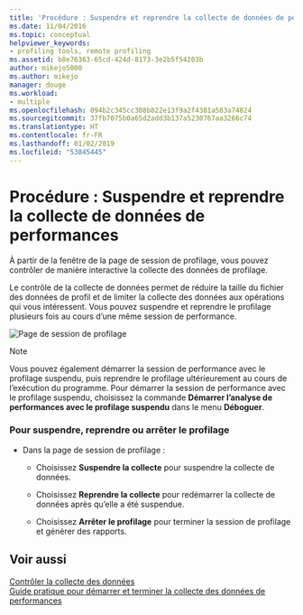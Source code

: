 ```yaml
---
title: 'Procédure : Suspendre et reprendre la collecte de données de performances | Microsoft Docs'
ms.date: 11/04/2016
ms.topic: conceptual
helpviewer_keywords:
- profiling tools, remote profiling
ms.assetid: b8e76363-65cd-424d-8173-3e2b5f54203b
author: mikejo5000
ms.author: mikejo
manager: douge
ms.workload:
- multiple
ms.openlocfilehash: 094b2c345cc308b822e13f9a2f4381a583a74824
ms.sourcegitcommit: 37fb7075b0a65d2add3b137a5230767aa3266c74
ms.translationtype: HT
ms.contentlocale: fr-FR
ms.lasthandoff: 01/02/2019
ms.locfileid: "53845445"
---
```

# <a name="how-to-pause-and-resume-performance-data-collection"></a>Procédure : Suspendre et reprendre la collecte de données de performances
À partir de la fenêtre de la page de session de profilage, vous pouvez contrôler de manière interactive la collecte des données de profilage.  
  
 Le contrôle de la collecte de données permet de réduire la taille du fichier des données de profil et de limiter la collecte des données aux opérations qui vous intéressent. Vous pouvez suspendre et reprendre le profilage plusieurs fois au cours d’une même session de performance.  
  
 ![Page de session de profilage](../profiling/media/prof_profilingsessionpage.png "PROF_ProfilingSessionPage")  
  
> [!NOTE]
>  Vous pouvez également démarrer la session de performance avec le profilage suspendu, puis reprendre le profilage ultérieurement au cours de l’exécution du programme. Pour démarrer la session de performance avec le profilage suspendu, choisissez la commande **Démarrer l’analyse de performances avec le profilage suspendu**  dans le menu **Déboguer**.  
  
### <a name="to-pause--resume-or-stop-profiling"></a>Pour suspendre, reprendre ou arrêter le profilage  
  
-   Dans la page de session de profilage :  
  
    -   Choisissez **Suspendre la collecte** pour suspendre la collecte de données.  
  
    -   Choisissez **Reprendre la collecte** pour redémarrer la collecte de données après qu’elle a été suspendue.  
  
    -   Choisissez **Arrêter le profilage** pour terminer la session de profilage et générer des rapports.  
  
## <a name="see-also"></a>Voir aussi  
 [Contrôler la collecte des données](../profiling/controlling-data-collection.md)   
 [Guide pratique pour démarrer et terminer la collecte des données de performances](../profiling/how-to-start-and-end-performance-data-collection.md)